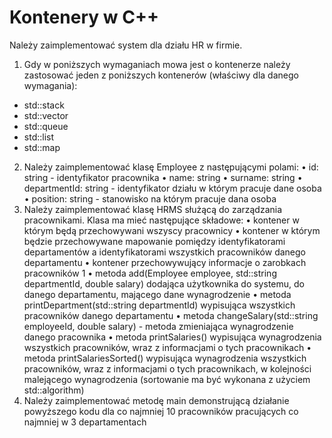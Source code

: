 # Kontenery w C++

Należy zaimplementować system dla działu HR w firmie.
1. Gdy w poniższych wymaganiach mowa jest o kontenerze należy zastosować
jeden z poniższych kontenerów (właściwy dla danego wymagania):
- std::stack
- std::vector
- std::queue
- std::list
- std::map
2. Należy zaimplementować klasę Employee z następującymi polami:
• id: string - identyfikator pracownika
• name: string
• surname: string
• departmentId: string - identyfikator działu w którym pracuje dane
osoba
• position: string - stanowisko na którym pracuje dana osoba
3. Należy zaimplementować klasę HRMS służącą do zarządzania pracownikami.
Klasa ma mieć następujące składowe:
• kontener w którym będą przechowywani wszyscy pracownicy
• kontener w którym będzie przechowywane mapowanie pomiędzy
identyfikatorami departamentów a identyfikatorami wszystkich
pracowników danego departamentu
• kontener przechowywujący informacje o zarobkach pracowników
1
• metoda add(Employee employee, std::string departmentId, double
salary) dodająca użytkownika do systemu, do danego departamentu,
mającego dane wynagrodzenie
• metoda printDepartment(std::string departmentId) wypisująca
wszystkich pracowników danego departamentu
• metoda changeSalary(std::string employeeId, double salary) - metoda
zmieniająca wynagrodzenie danego pracownika
• metoda printSalaries() wypisująca wynagrodzenia wszystkich pracowników,
wraz z informacjami o tych pracownikach
• metoda printSalariesSorted() wypisująca wynagrodzenia wszystkich
pracowników, wraz z informacjami o tych pracownikach, w
kolejności malejącego wynagrodzenia (sortowanie ma być wykonana
z użyciem std::algorithm)
4. Należy zaimplementować metodę main demonstrującą działanie powyższego
kodu dla co najmniej 10 pracowników pracujących co najmniej
w 3 departamentach

